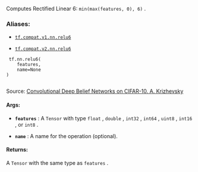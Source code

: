 Computes Rectified Linear 6:  `min(max(features, 0), 6)` .



### Aliases:

- [ `tf.compat.v1.nn.relu6` ](/api_docs/python/tf/nn/relu6)

- [ `tf.compat.v2.nn.relu6` ](/api_docs/python/tf/nn/relu6)



```
 tf.nn.relu6(
    features,
    name=None
)
 
```

Source: <a href="http://www.cs.utoronto.ca/%7Ekriz/conv-cifar10-aug2010.pdf">Convolutional Deep Belief Networks on CIFAR-10. A.
Krizhevsky</a>



#### Args:

- **`features`** : A  `Tensor`  with type  `float` ,  `double` ,  `int32` ,  `int64` ,  `uint8` ,
 `int16` , or  `int8` .

- **`name`** : A name for the operation (optional).



#### Returns:
A  `Tensor`  with the same type as  `features` .


